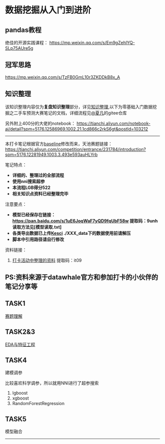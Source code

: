 # 数据挖掘从入门到进阶

## pandas教程

绝佳的开源实践课程：
https://mp.weixin.qq.com/s/Em9gZehlYQ-SLp75AUre5g

## 冠军思路
https://mp.weixin.qq.com/s/TzFB0GmL10r3ZKDDkB8x_A

## 知识整理
该知识整理内容仅为**复盘知识整理**部分，详见[知识整理](./知识整理.md),以下为零基础入门数据挖掘之二手车预测大赛笔记的文档，详细流程见[@夏凡](https://gitee.com/sovlookup/ai_learning_notes/tree/master/%E9%9B%B6%E5%9F%BA%E7%A1%80%E5%85%A5%E9%97%A8%E6%95%B0%E6%8D%AE%E6%8C%96%E6%8E%98%E4%B9%8B%E4%BA%8C%E6%89%8B%E8%BD%A6%E9%A2%84%E6%B5%8B)的gitee仓库

另外附上400分的大佬的notebook：
https://tianchi.aliyun.com/notebook-ai/detail?spm=5176.12586969.1002.21.1cd866c2rkS6gt&postId=103212

---

本打卡笔记根据官方[baseline][6]修改而来，天池赛题链接：https://tianchi.aliyun.com/competition/entrance/231784/introduction?spm=5176.12281949.1003.3.493e593auHLYrb

笔记特点：

 - **详细的、整理过的全部流程**
 - **使用nni搜索超参**
 - **本流程LGB得分522**
 - **相关知识点资料已经整理完毕**
  
注意要点：

- **模型已经保存在链接：https://pan.baidu.com/s/1uE6JoqWaF7yQD9fqUbF58w 提取码：9unh 读取方法见[模型读取.txt]**
- **各类导出数据已上传[Kesci][2] ./XXX_data下的数据使用前请解压**
- **脚本中引用路径请自行修改**

资料链接：

1. [打卡活动中整理的资料](https://pan.baidu.com/s/1yPCU1nqYNikv5k4lGQg-fw)
提取码：it09


PS:资料来源于datawhale官方和参加打卡的小伙伴的笔记分享等
-------------------


## TASK1

[赛题理解][5]


## TASK2&3


[EDA与特征工程][4]

## TASK4

建模调参

比较喜欢科学调参，所以就用NNI进行了超参搜索

1. lgboost
2. xgboost
3. RandomForestRegression

## TASK5
模型融合

---------


[2]: https://www.kesci.com/home/dataset/5e7f1c5f246a590036b7907c/files

[4]: https://tianchi.aliyun.com/notebook-ai/detail?postId=95501


[5]: https://tianchi.aliyun.com/notebook-ai/detail?spm=5176.12586969.1002.18.1cd8593afOsgSs&postId=95456


[6]: https://tianchi.aliyun.com/competition/entrance/231784/forum


